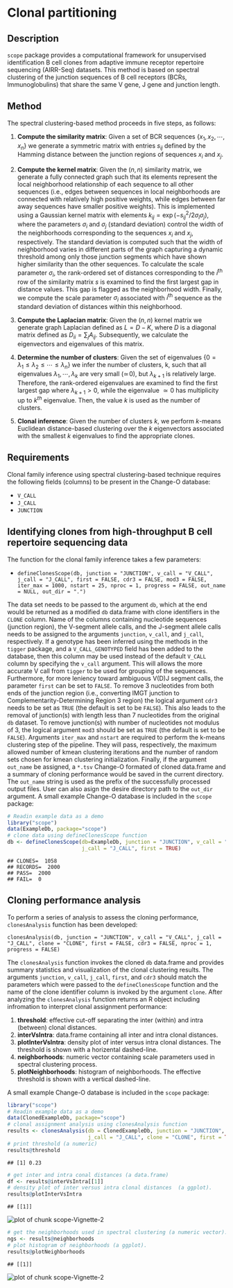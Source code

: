 # Clonal partitioning

## Description
`scope` package provides a computational framework for unsupervised identification B cell
clones from adaptive immune receptor repertoire sequencing (AIRR-Seq)
datasets. This method is based on spectral clustering of the junction
sequences of B cell receptors (BCRs, Immunoglobulins) that share the same
V gene, J gene and junction length.

## Method
The spectral clustering-based method proceeds in five steps, as follows:

1. __Compute the similarity matrix__: Given a set of BCR sequences $\{x_1, x_2, \cdots, x_n\}$ 
we generate a symmetric matrix with entries $s_{ij}$ defined by the Hamming distance 
between the junction regions of sequences $x_i$ and $x_j$.

2. __Compute the kernel matrix__: Given the $(n,n)$ similarity matrix, we
generate a fully connected graph such that its elements represent the local
neighborhood relationship of each sequence to all other sequences (i.e., edges
between sequences in local neighborhoods are connected with relatively high
positive weights, while edges between far away sequences have smaller positive
weights). This is implemented using a Gaussian kernel matrix with elements
$k_{ij} = \exp(-s^2_{ij}/2\sigma_i \sigma_j)$, where the parameters $\sigma_i$
and $\sigma_j$ (standard deviation) control the width of the neighborhoods
corresponding to the sequences $x_i$ and $x_j$, respectively. The standard
deviation is computed such that the width of neighborhood varies in different
parts of the graph capturing a dynamic threshold among only those junction
segments which have shown higher similarity than the other sequences. To
calculate the scale parameter $\sigma_i$, the rank-ordered set of distances
corresponding to the $i^\textrm{th}$ row of the similarity matrix $s$
is examined to find the first largest gap in distance values. This gap is
flagged as the neighborhood width. Finally, we compute the scale parameter
$\sigma_i$ associated with $i^\textrm{th}$ sequence as the standard deviation
of distances within this neighborhood.

3. __Compute the Laplacian matrix__: Given the $(n,n)$
kernel matrix we generate graph Laplacian defined as $L=D-K$,
where $D$ is a diagonal matrix defined as $D_{ii}=\sum_j A_{ij}$. 
Subsequently, we calculate the eigenvectors and eigenvalues of this matrix. 

4. __Determine the number of clusters__: Given the set of eigenvalues
$\{0=\lambda_1\le \lambda_2\le \cdots\le \lambda_n\}$ we infer the number
of clusters, k, such that all eigenvalues $\lambda_1, \cdots, \lambda_k$ are
very small ($\simeq\!0$), but $\lambda_{k+1}$ is relatively large. Therefore,
the rank-ordered eigenvalues are examined to find the first largest gap
where $\lambda_{k+1}>0$, while the eigenvalue $\simeq0$ has multiplicity up
to $k^{th}$ eigenvalue. Then, the value $k$ is used as the number of clusters.

5. __Clonal inference__: Given the number of clusters $k$, we perform $k$-means
Euclidean distance-based clustering over the $k$ eigenvectors associated
with the smallest $k$ eigenvalues to find the appropriate clones.

## Requirements
Clonal family inference using spectral clustering-based technique 
requires the following fields (columns) to be present in the Change-O database: 

* `V_CALL`
* `J_CALL`
* `JUNCTION`

## Identifying clones from high-throughput B cell repertoire sequencing data

The function for the clonal family inference takes a few parameters:

* `defineClonesScope(db, junction = "JUNCTION", v_call = "V_CALL", j_call = "J_CALL", first = FALSE, cdr3 = FALSE, mod3 = FALSE, iter_max = 1000, nstart = 25, nproc = 1, progress = FALSE, out_name = NULL, out_dir = ".")`
  
The data set needs to be passed to the argument `db`, which at the end would be
returned as a modified `db` data.frame with clone identifiers in the `CLONE`
column. Name of the columns containing nucleotide sequences (junction region), the V-segment
allele calls, and the J-segment allele calls needs to be assigned to the arguments
`junction`, `v_call`, and `j_call`, respectively. If a genotype has been
inferred using the methods in the `tigger` package, and a `V_CALL_GENOTYPED`
field has been added to the database, then this column may be used instead
of the default `V_CALL` column by specifying the `v_call` argument. This
will allows the more accurate V call from `tigger` to be used for grouping
of the sequences. Furthermore, for more leniency toward ambiguous V(D)J
segment calls, the parameter `first` can be set to `FALSE`. To remove $3$
nucleotides from both ends of the junction region (i.e., converting IMGT
junction to Complementarity-Determining Region $3$ region) the logical argument
`cdr3` needs to be set as `TRUE` (the default is set to be `FALSE`). This also
leads to the removal of junction(s) with length less than $7$ nucleotides from
the original `db` dataset. To remove junction(s) with number of nucleotides not
modulus of $3$, the logical argument `mod3` should be set as `TRUE` (the default
is set to be `FALSE`). Arguments `iter_max` and `nstart` are required
to perform the k-means clustering step of the pipeline. They will pass,
respectively, the maximum allowed number of kmean clustering iterations and
the number of random sets chosen for kmean clustering initialization. Finally,
if the argument `out_name` be assigned, a `*.tsv` Change-O formated of cloned
data.frame and a summary of cloning performance would be saved in the current
directory. The `out_name` string is used as the prefix of the successfully
processed output files. User can also asign the desire directory path to the
`out_dir` argument. A small example Change-O database is included in the `scope` package:


```r
# Readin example data as a demo
library("scope")
data(ExampleDb, package="scope")
# clone data using defineClonesScope function
db <- defineClonesScope(db=ExampleDb, junction = "JUNCTION", v_call = "V_CALL",
                        j_call = "J_CALL", first = TRUE)
```

```
## CLONES=  1058
## RECORDS=  2000
## PASS=  2000
## FAIL=  0
```

## Cloning performance analysis

To perform a series of analysis to assess the cloning performance, `clonesAnalysis` function 
has been developed:

`clonesAnalysis(db, junction = "JUNCTION", v_call = "V_CALL", j_call = "J_CALL", clone = "CLONE", first = FALSE, cdr3 = FALSE, nproc = 1, progress = FALSE)`
  
The `clonesAnalysis` function invokes the cloned `db` data.frame and 
provides summary statistics and visualization of the
clonal clustering results. The arguments `junction`, `v_call`, `j_call`,
`first`, and `cdr3` should match the parameters which were passed to the
`defineClonesScope` function and the name of the clone identifier column is
invoked by the argument `clone`. After analyzing the `clonesAnalysis` function 
returns an R object including infromation to interpret clonal assignment performance:

1. __threshold__: effective cut-off separating the inter (within) and intra (between) clonal distances.
2. __interVsIntra__: data.frame containing all inter and intra clonal distances.
3. __plotInterVsIntra__: density plot of inter versus intra clonal distances. The threshold is shown with a horizental dashed-line.
4. __neighborhoods__: numeric vector containing scale parameters used in spectral clustering process.
5. __plotNeighborhoods__: histogram of neighborhoods. The effective threshold is shown with a vertical dashed-line.

A small example Change-O database is included in the `scope` package:
 

```r
library("scope")
# Readin example data as a demo
data(ClonedExampleDb, package="scope")
# clonal assignment analysis using clonesAnalysis function
results <- clonesAnalysis(db = ClonedExampleDb, junction = "JUNCTION", v_call = "V_CALL",
                          j_call = "J_CALL", clone = "CLONE", first = TRUE)
# print threshold (a numeric)
results@threshold
```

```
## [1] 0.23
```

```r
# get inter and intra conal distances (a data.frame)
df <- results@interVsIntra[[1]]
# density plot of inter versus intra clonal distances  (a ggplot).
results@plotInterVsIntra
```

```
## [[1]]
```

![plot of chunk scope-Vignette-2](figure/scope-Vignette-2-1.png)

```r
# get the neighborhoods used in spectral clustering (a numeric vector).
ngs <- results@neighborhoods
# plot histogram of neighborhoods (a ggplot).
results@plotNeighborhoods
```

```
## [[1]]
```

![plot of chunk scope-Vignette-2](figure/scope-Vignette-2-2.png)
